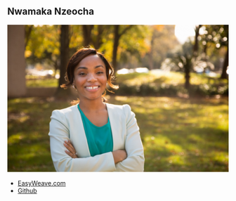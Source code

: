 Nwamaka Nzeocha
---------------

![](photos/nwamaka-nzeocha.jpg)

* [EasyWeave.com](http://easyweave.com)
* [Github](https://github.com/nwams)
